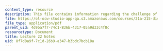 ```yaml
---
content_type: resource
description: This file contains information regarding the challenge of chronic illness.
file: https://ol-ocw-studio-app-qa.s3.amazonaws.com/courses/21a-215-disease-and-health-culture-society-and-ethics-spring-2012/8f7d8a9f7c1d26b9a347b3bdc7bcb18a_MIT21A_215S12_lecture_22.pdf
file_type: application/pdf
parent_uid: 4d9ba7f7-74c1-836b-4317-05a9d33c4f8c
resourcetype: Document
title: Lecture 22 Notes
uid: 8f7d8a9f-7c1d-26b9-a347-b3bdc7bcb18a
---
```


